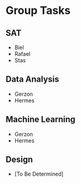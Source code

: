 # Group Tasks

## SAT
- Biel
- Rafael
- Stas

## Data Analysis
- Gerzon
- Hermes

## Machine Learning
- Gerzon
- Hermes

## Design
- [To Be Determined]
